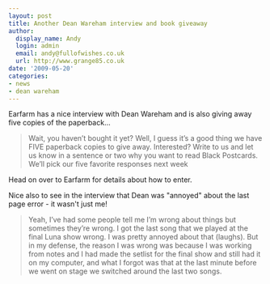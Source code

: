 ```yaml
---
layout: post
title: Another Dean Wareham interview and book giveaway
author:
  display_name: Andy
  login: admin
  email: andy@fullofwishes.co.uk
  url: http://www.grange85.co.uk
date: '2009-05-20'
categories:
- news
- dean wareham
---
```

<p>Earfarm has a nice interview with Dean Wareham and is also giving away five copies of the paperback...</p>
<blockquote><p>Wait, you haven’t bought it yet? Well, I guess it’s a good thing we have FIVE paperback copies to give away. Interested? Write to us and let us know in a sentence or two why you want to read Black Postcards. We’ll pick our five favorite responses next week</p></blockquote>
<p>Head on over to Earfarm for details about how to enter.</p>
<p>Nice also to see in the interview that Dean was "annoyed" about the last page error - it wasn't just me!</p>
<blockquote><p>Yeah, I’ve had some people tell me I’m wrong about things but sometimes they’re wrong. I got the last song that we played at the final Luna show wrong. I was pretty annoyed about that (laughs). But in my defense, the reason I was wrong was because I was working from notes and I had made the setlist for the final show and still had it on my computer, and what I forgot was that at the last minute before we went on stage we switched around the last two songs.</p></blockquote>
